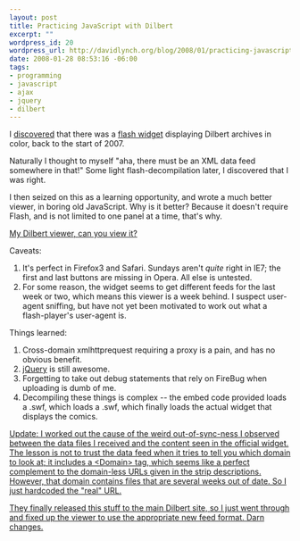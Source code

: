 ```yaml
--- 
layout: post
title: Practicing JavaScript with Dilbert
excerpt: ""
wordpress_id: 20
wordpress_url: http://davidlynch.org/blog/2008/01/practicing-javascript-with-dilbert/
date: 2008-01-28 08:53:16 -06:00
tags: 
- programming
- javascript
- ajax
- jquery
- dilbert
---
```

I <a href="http://dilbertblog.typepad.com/the_dilbert_blog/2008/01/dilbert-widget.html">discovered</a> that there was a <a href="http://widget.dilbert.com/">flash widget</a> displaying Dilbert archives in color, back to the start of 2007.

Naturally I thought to myself "aha, there must be an XML data feed somewhere in that!"  Some light flash-decompilation later, I discovered that I was right.

I then seized on this as a learning opportunity, and wrote a much better viewer, in boring old JavaScript.  Why is it better?  Because it doesn't require Flash, and is not limited to one panel at a time, that's why.

<a href="http://davidlynch.org/toys/dilbert/">My Dilbert viewer, can you view it?</a>

Caveats:
1. It's perfect in Firefox3 and Safari.  Sundays aren't <em>quite</em> right in IE7; the first and last buttons are missing in Opera.  All else is untested.
2. For some reason, the widget seems to get different feeds for the last week or two, which means this viewer is a week behind.  I suspect user-agent sniffing, but have not yet been motivated to work out what a flash-player's user-agent is.

Things learned:
1. Cross-domain xmlhttprequest requiring a proxy is a pain, and has no obvious benefit.
2. <a href="http://www.jquery.com">jQuery</a> is still awesome.
3. Forgetting to take out debug statements that rely on FireBug when uploading is dumb of me.
4. Decompiling these things is complex -- the embed code provided loads a .swf, which loads a .swf, which finally loads the actual widget that displays the comics.

<ins>Update: I worked out the cause of the weird out-of-sync-ness I observed between the data files I received and the content seen in the official widget.  The lesson is not to trust the data feed when it tries to tell you which domain to look at; it includes a &lt;Domain&gt; tag, which seems like a perfect complement to the domain-less URLs given in the strip descriptions.  However, that domain contains files that are several weeks out of date.  So I just hardcoded the "real" URL.</ins>

<ins>They finally released this stuff to the main Dilbert site, so I just went through and fixed up the viewer to use the appropriate new feed format.  Darn changes.</ins>
